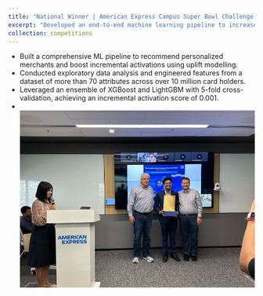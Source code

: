 ```yaml
---
title: "National Winner | American Express Campus Super Bowl Challenge [Aug'23]"
excerpt: "Developed an end-to-end machine learning pipeline to increase incremental credit card activations by recommending merchants tailored to each customer using uplift modelling."
collection: competitions
---
```


- Built a comprehensive ML pipeline to recommend personalized merchants and boost incremental activations using uplift modelling.
- Conducted exploratory data analysis and engineered features from a dataset of more than 70 attributes across over 10&nbsp;million card holders.
- Leveraged an ensemble of XGBoost and LightGBM with 5-fold cross-validation, achieving an incremental activation score of 0.001.
- <br/><img src='/images/AMEX.jpg'>
